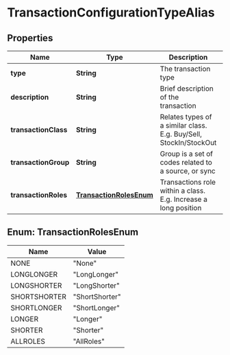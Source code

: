 
# TransactionConfigurationTypeAlias

## Properties
Name | Type | Description | Notes
------------ | ------------- | ------------- | -------------
**type** | **String** | The transaction type | 
**description** | **String** | Brief description of the transaction | 
**transactionClass** | **String** | Relates types of a similar class. E.g. Buy/Sell, StockIn/StockOut | 
**transactionGroup** | **String** | Group is a set of codes related to a source, or sync | 
**transactionRoles** | [**TransactionRolesEnum**](#TransactionRolesEnum) | Transactions role within a class. E.g. Increase a long position | 


<a name="TransactionRolesEnum"></a>
## Enum: TransactionRolesEnum
Name | Value
---- | -----
NONE | &quot;None&quot;
LONGLONGER | &quot;LongLonger&quot;
LONGSHORTER | &quot;LongShorter&quot;
SHORTSHORTER | &quot;ShortShorter&quot;
SHORTLONGER | &quot;ShortLonger&quot;
LONGER | &quot;Longer&quot;
SHORTER | &quot;Shorter&quot;
ALLROLES | &quot;AllRoles&quot;



